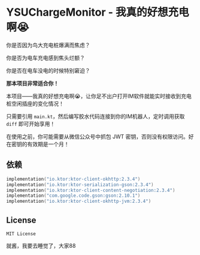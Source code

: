 # YSUChargeMonitor - 我真的好想充电啊😭

你是否因为鸟大充电桩爆满而焦虑？

你是否为电车充电感到焦头烂额？

你是否在电车没电的时候特别窘迫？

**那本项目非常适合你！**

本项目——我真的好想充电啊😭，让你足不出户打开IM软件就能实时接收到充电桩空闲插座的变化情况！

只需要引用 `main.kt`，然后编写胶水代码连接到你的IM机器人，定时调用获取 `diff` 即可开始享用！

在使用之前，你可能需要从微信公众号中抓包 JWT 密钥，否则没有权限访问。好在密钥的有效期是一个月！

## 依赖

```kotlin
implementation("io.ktor:ktor-client-okhttp:2.3.4")
implementation("io.ktor:ktor-serialization-gson:2.3.4")
implementation("io.ktor:ktor-client-content-negotiation:2.3.4")
implementation("com.google.code.gson:gson:2.10.1")
implementation("io.ktor:ktor-client-okhttp-jvm:2.3.4")
```

## License

`MIT License`

就酱，我要去睡觉了，大家88